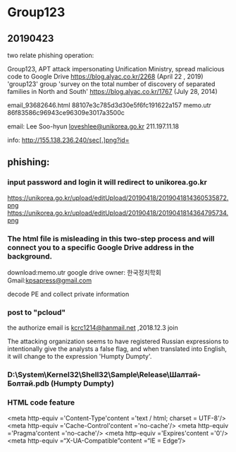 # Group123

## 20190423

two relate phishing operation:

Group123, APT attack impersonating Unification Ministry, spread malicious code to Google Drive https://blog.alyac.co.kr/2268 (April 22 , 2019)
'group123' group 'survey on the total number of discovery of separated families in North and South' https://blog.alyac.co.kr/1767 (July 28, 2014)

email_93682646.html
88107e3c785d3d30e5f6fc191622a157
memo.utr
86f83586c96943ce96309e3017a3500c

email:
Lee Soo-hyun <loveshlee@unikorea.go.kr>
211.197.11.18

info:
http://155.138.236.240/sec[.]png?id=

## phishing:

### input password and login it will redirect to unikorea.go.kr
https://unikorea.go.kr/upload/editUpload/20190418/2019041814360535872.png
https://unikorea.go.kr/upload/editUpload/20190418/2019041814364795734.png

### The html file is misleading in this two-step process and will connect you to a specific Google Drive address in the background.

download:memo.utr
google drive owner: 한국정치학회
Gmail:kpsapress@gmail.com

decode PE and collect private information 
### post to "pcloud"
the authorize email is kcrc1214@hanmail.net ,2018.12.3 join


The attacking organization seems to have registered Russian expressions to intentionally give the analysts a false flag, and when translated into English, it will change to the expression 'Humpty Dumpty'.

### D:\System\Kernel32\Shell32\Sample\Release\Шалтай-Болтай.pdb (Humpty Dumpty)

### HTML code feature

<meta http-equiv ='Content-Type'content ='text / html; charset = UTF-8'/>
<meta http-equiv ='Cache-Control'content ='no-cache'/>
<meta http-equiv ='Pragma'content ='no-cache'/>
<meta http-equiv ='Expires'content ='0'/>
<meta http-equiv =“X-UA-Compatible”content =“IE = Edge”/>




